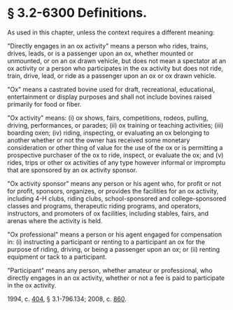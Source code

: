 # § 3.2-6300 Definitions.

<p>As used in this chapter, unless the context requires a different meaning:</p><p>"Directly engages in an ox activity" means a person who rides, trains, drives, leads, or is a passenger upon an ox, whether mounted or unmounted, or on an ox drawn vehicle, but does not mean a spectator at an ox activity or a person who participates in the ox activity but does not ride, train, drive, lead, or ride as a passenger upon an ox or ox drawn vehicle.</p><p>"Ox" means a castrated bovine used for draft, recreational, educational, entertainment or display purposes and shall not include bovines raised primarily for food or fiber.</p><p>"Ox activity" means: (i) ox shows, fairs, competitions, rodeos, pulling, driving, performances, or parades; (ii) ox training or teaching activities; (iii) boarding oxen; (iv) riding, inspecting, or evaluating an ox belonging to another whether or not the owner has received some monetary consideration or other thing of value for the use of the ox or is permitting a prospective purchaser of the ox to ride, inspect, or evaluate the ox; and (v) rides, trips or other ox activities of any type however informal or impromptu that are sponsored by an ox activity sponsor.</p><p>"Ox activity sponsor" means any person or his agent who, for profit or not for profit, sponsors, organizes, or provides the facilities for an ox activity, including 4-H clubs, riding clubs, school-sponsored and college-sponsored classes and programs, therapeutic riding programs, and operators, instructors, and promoters of ox facilities, including stables, fairs, and arenas where the activity is held.</p><p>"Ox professional" means a person or his agent engaged for compensation in: (i) instructing a participant or renting to a participant an ox for the purpose of riding, driving, or being a passenger upon an ox; or (ii) renting equipment or tack to a participant.</p><p>"Participant" means any person, whether amateur or professional, who directly engages in an ox activity, whether or not a fee is paid to participate in the ox activity.</p><p>1994, c. <a href='http://lis.virginia.gov/cgi-bin/legp604.exe?941+ful+CHAP0404'>404</a>, § 3.1-796.134; 2008, c. <a href='http://lis.virginia.gov/cgi-bin/legp604.exe?081+ful+CHAP0860'>860</a>.</p>
